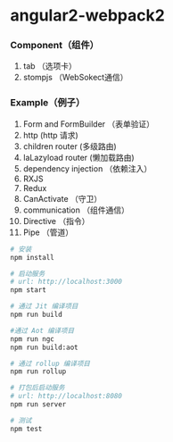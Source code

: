 # angular2-webpack2

### Component（组件）

1. tab （选项卡）
2. stompjs （WebSokect通信）

### Example（例子）

1. Form and FormBuilder （表单验证）
2. http (http 请求)
3. children router (多级路由)
4. laLazyload router (懒加载路由)
5. dependency injection （依赖注入）
6. RXJS 
7. Redux
8. CanActivate （守卫）
9. communication （组件通信）
10. Directive （指令）
11. Pipe （管道）

```bash
# 安装
npm install

# 启动服务
# url: http://localhost:3000
npm start

# 通过 Jit 编译项目
npm run build

#通过 Aot 编译项目
npm run ngc
npm run build:aot

# 通过 rollup 编译项目
npm run rollup    

# 打包后启动服务
# url: http://localhost:8080
npm run server

# 测试
npm test
